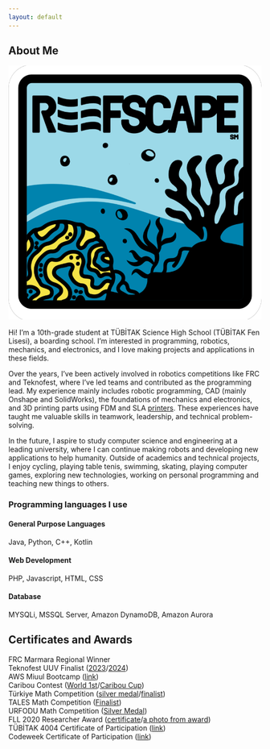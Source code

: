 ```yaml
---
layout: default
---
```


## About Me

<img class="profile-picture" src="profile.png">

Hi! I’m a 10th-grade student at TÜBİTAK Science High School (TÜBİTAK Fen Lisesi), a boarding school. I’m interested in programming, robotics, mechanics, and electronics, and I love making projects and applications in these fields.

Over the years, I’ve been actively involved in robotics competitions like FRC and Teknofest, where I’ve led teams and contributed as the programming lead. My experience mainly includes robotic programming, CAD (mainly Onshape and SolidWorks), the foundations of mechanics and electronics, and 3D printing parts using FDM and SLA [printers](printers_iuse). These experiences have taught me valuable skills in teamwork, leadership, and technical problem-solving.

In the future, I aspire to study computer science and engineering at a leading university, where I can continue making robots and developing new applications to help humanity. Outside of academics and technical projects, I enjoy cycling, playing table tenis, swimming, skating, playing computer games, exploring new technologies, working on personal programming and teaching new things to others.

### Programming languages I use
#### General Purpose Languages
Java, Python, C++, Kotlin
#### Web Development
PHP, Javascript, HTML, CSS
#### Database
MYSQLi, MSSQL Server, Amazon DynamoDB, Amazon Aurora 
## Certificates and Awards
FRC Marmara Regional Winner <br>
Teknofest UUV Finalist ([2023](certificates/sagan_finals_2023.pdf)/[2024](certificates/sagan_finals_2024.pdf)) <br>
AWS Miuul Bootcamp ([link](certificates\aws_certificate.png)) <br>
Caribou Contest ([World 1st](certificates/caribou.jpg)/[Caribou Cup](certificates/carrcibou_cup.jpg)) <br>
Türkiye Math Competition ([silver medal](certificates/tmyaka_marked.JPG)/[finalist](certificates/tmy_finalist.jpg)) <br>
TALES Math Competition ([Finalist](certificates/tales.jpg)) <br>
URFODU Math Competition ([Silver Medal](certificates/urfodu.jpg)) <br>
FLL 2020 Researcher Award ([certificate](certificates/fll.jpg)/[a photo from award](certificates/fll2.jpg)) <br>
TÜBİTAK 4004 Certificate of Participation ([link](certificates/habitat.jpg)) <br>
Codeweek Certificate of Participation ([link](certificates/codeweek.jpg))